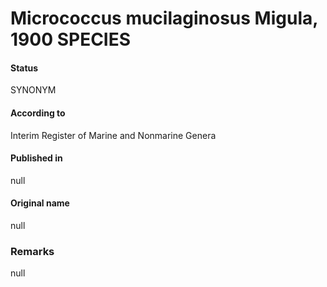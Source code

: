 # Micrococcus mucilaginosus Migula, 1900 SPECIES

#### Status
SYNONYM

#### According to
Interim Register of Marine and Nonmarine Genera

#### Published in
null

#### Original name
null

### Remarks
null